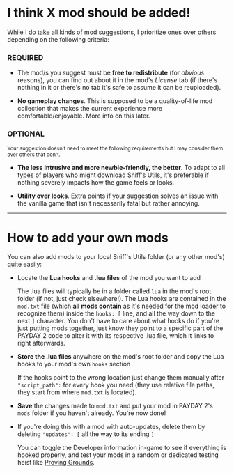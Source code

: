# I think X mod should be added!

While I do take all kinds of mod suggestions, I prioritize ones over others depending on the following criteria:

### REQUIRED
- The mod/s you suggest must be **free to redistribute** (for _obvious_ reasons), you can find out about it in the mod's _License_ tab (if there's nothing in it or there's no tab it's safe to assume it can be reuploaded).

- **No gameplay changes**. This is supposed to be a quality-of-life mod collection that makes the current experience more comfortable/enjoyable. More info on this later.

### OPTIONAL
<sup>Your suggestion doesn't need to meet the following requirements but I may consider them over others that don't.</sup>

- **The less intrusive and more newbie-friendly, the better**. To adapt to all types of players who might download Sniff's Utils, it's preferable if nothing severely impacts how the game feels or looks.

- **Utility over looks**. Extra points if your suggestion solves an issue with the vanilla game that isn't necessarily fatal but rather annoying.

---
# How to add your own mods

You can also add mods to your local Sniff's Utils folder (or any other mod's) quite easily:
- Locate the **Lua hooks** and **.lua files** of the mod you want to add

  The .lua files will typically be in a folder called `lua` in the mod's root folder (if not, just check elsewhere!). The Lua hooks are contained in the `mod.txt` file     (which **all mods contain** as it's needed for the mod loader to recognize them) inside the `hooks: [` line, and all the way down to the next `]` character. You don't   have to care about what hooks do if you're just putting mods together, just know they point to a specific part of the PAYDAY 2 code to alter it with its respective       .lua file, which it links to right afterwards.

- **Store the .lua files** anywhere on the mod's root folder and copy the Lua hooks to your mod's own `hooks` section

  If the hooks point to the wrong location just change them manually after `"script_path":` for every hook you need (they use relative file paths, they start from where   `mod.txt` is located).
  
- **Save** the changes made to `mod.txt` and put your mod in PAYDAY 2's `mods` folder if you haven't already. You're now done!

- If you're doing this with a mod with auto-updates, delete them by deleting `"updates": [` all the way to its ending `]`

  You can toggle the Developer information in-game to see if everything is hooked properly, and test your mods in a random or dedicated testing heist like [Proving Grounds](https://modworkshop.net/mod/29905).
